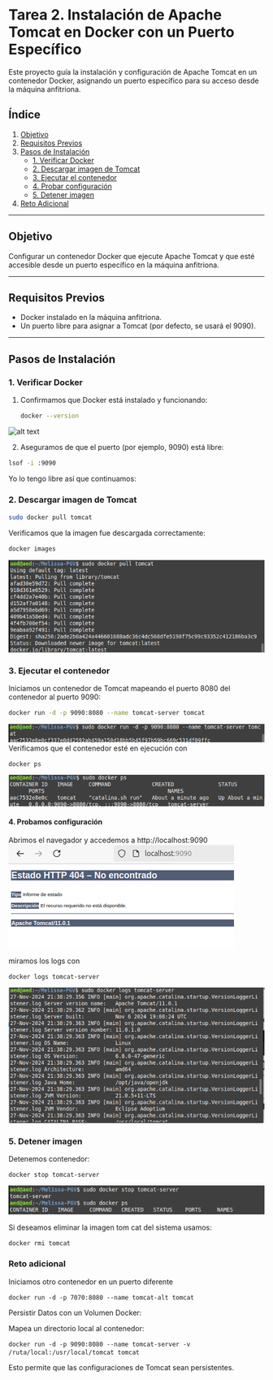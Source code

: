 # Tarea 2.  Instalación de Apache Tomcat en Docker con un Puerto Específico

Este proyecto guía la instalación y configuración de Apache Tomcat en un contenedor Docker, asignando un puerto específico para su acceso desde la máquina anfitriona.

## Índice

1. [Objetivo](#objetivo)
2. [Requisitos Previos](#requisitos-previos)
3. [Pasos de Instalación](#pasos-de-instalación)
   - [1. Verificar Docker](#1-verificar-docker)
   - [2. Descargar imagen de Tomcat](#2-descargar-imagen-de-tomcat)
   - [3. Ejecutar el contenedor](#3-ejecutar-el-contenedor)
   - [4. Probar configuración](#4-probar-configuración)
   - [5. Detener imagen](#5-detener-imagen)
4. [Reto Adicional](#reto-adicional)




---

## Objetivo

Configurar un contenedor Docker que ejecute Apache Tomcat y que esté accesible desde un puerto específico en la máquina anfitriona.

---

## Requisitos Previos

- Docker instalado en la máquina anfitriona.
- Un puerto libre para asignar a Tomcat (por defecto, se usará el 9090).

---

## Pasos de Instalación

### 1. Verificar Docker
1. Confirmamos que Docker está instalado y funcionando:
   ```bash
   docker --version

![alt text](img/image.png)  

2. Aseguramos de que el puerto  (por ejemplo, 9090) está libre:  
```bash
lsof -i :9090
```
Yo lo tengo libre así que continuamos:

### 2. Descargar imagen de Tomcat  
```bash
sudo docker pull tomcat
```

Verificamos que la imagen fue descargada correctamente:  
```bash
docker images
```
![alt text](img/image-1.png)

### 3. Ejecutar el contenedor
Iniciamos un contenedor de Tomcat mapeando el puerto 8080 del contenedor al puerto 9090:  
```bash
docker run -d -p 9090:8080 --name tomcat-server tomcat
```  
![alt text](img/image-2.png)  
Verificamos que el contenedor esté en ejecución con 
```
docker ps
```
![alt text](img/image-3.png)

#### 4. Probamos configuración  
Abrimos el navegador y accedemos a 
http://localhost:9090  
![alt text](img/image-5.png)

miramos los logs con 
```
docker logs tomcat-server
```
![alt text](img/image-4.png)  
### 5. Detener imagen
Detenemos contenedor:
```
docker stop tomcat-server
```
![alt text](img/image-6.png)

Si deseamos eliminar la imagen tom cat del sistema usamos:
```
docker rmi tomcat
```

### Reto adicional
Iniciamos otro contenedor en un puerto diferente
```
docker run -d -p 7070:8080 --name tomcat-alt tomcat
```
Persistir Datos con un Volumen Docker:

Mapea un directorio local al contenedor:
```
docker run -d -p 9090:8080 --name tomcat-server -v /ruta/local:/usr/local/tomcat tomcat
```
Esto permite que las configuraciones de Tomcat sean persistentes.